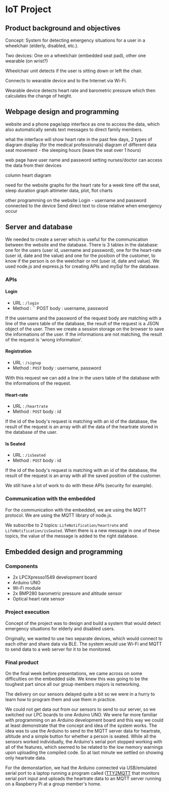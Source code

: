 # IoT Project

## Product background and objectives

Concept: System for detecting emergency situations for a user in a wheelchair (elderly, disabled, etc.). 

Two devices: One on a wheelchair (embedded seat pad), other one wearable (on wrist?)

Wheelchair unit detects if the user is sitting down or left the chair.

Connects to wearable device and to the Internet via Wi-Fi.

Wearable device detects heart rate and barometric pressure which then calculates the change of height.

## Webpage design and programming


website and a phone page/app interface as one to access the data, which also automatically sends text messages to direct family members. 

what the interface will show
heart rate in the past few days, 2 types of diagram display (for the medical professionals)
diagram of different data
seat movement - the sleeping hours (leave the seat over 1 hours) 

web page
have user name and password setting
nurses/doctor can access the data from their devices

column
heart diagram




need for the website
graphs for the heart rate for a week
time off the seat, sleep duration graph
altimeter data, plot, flot charts

other programming on the website
Login - username and password connected to the device
Send direct text to close relative when emergency occur

## Server and database

We needed to create a server which is useful for the communication between the website and the database. There is 3 tables in the database: one for the users (user id, username and password), one for the heart-rate (user id, date and the value) and one for the position of the customer, to know if the person is on the weelchair or not (user id, date and value).
We used node.js and express.js for creating APIs and mySql for the database.

### APIs

#### Login
* URL : `` /login ``
* Method : 
  `` POST 
  body : username, password
  
 If the username and the password of the request body are matching with a line of the users table of the database, the result of the request is a JSON object of the user. Then we create a session storage on the browser to save the informations of the user.
 If the informations are not matching, the result of the request is 'wrong information'.
 
#### Registration

* URL : `` /signup ``
* Method : 
  `` POST `` 
  body : username, password
  
 With this request we can add a line in the users table of the database with the informations of the request.
 
#### Heart-rate

* URL : `` /heartrate ``
* Method : 
   `` POST ``
  body : id
  
 If the id of the body's request is matching with an id of the database, the result of the request is an array with all the data of the heartrate stored in the database of the user. 
 
#### Is Seated

* URL : `` /isSeated ``
* Method : 
  `` POST ``
  body : id
  
If the id of the body's request is matching with an id of the database, the result of the request is an array with all the saved position of the customer.

We still have a lot of work to do with these APIs (security for example).

### Communication with the embedded

For the communication with the embedded, we are using the MQTT protocol. 
We are using the MQTT library of node.js.

We subscribe to 2 topics: `` LifeNotification/heartrate `` and `` LifeNotification/isSeated ``. When there is a new message in one of these topics, the value of the message is added to the right database.

## Embedded design and programming
### Components
- 2x LPCXpresso1549 development board
- Arduino UNO
- Wi-Fi module
- 2x BMP280 barometric pressure and altitude sensor
- Optical heart rate sensor

### Project execution
Concept of the project was to design and build a system that would detect emergency situations for elderly and disabled users. 

Originally, we wanted to use two separate devices, which would connect to each other and share data via BLE. The system would use Wi-Fi and MQTT to send data to a web server for it to be monitored. 

### Final product
On the final week before presentations, we came across on some difficulties on the embedded side. We knew this was going to be the toughest part since all our group members majors is networking.

The delivery on our sensors delayed quite a bit so we were in a hurry to learn how to program them and use them in practice.

We could not get data out from our sensors to send to our server, so we switched our LPC boards to one Arduino UNO. We were far more familiar with programming on an Arduino development board and this way we could at least demonstrate that the concept and idea of the system works. The idea was to use the Arduino to send to the MQTT server data for heartrate, altitude and a simple button for whether a person is seated. While all the sensors worked individually, the Arduino's serial port stopped working with all of the features, which seemed to be related to the low memory warnings upon uploading the compiled code. So at last minute we settled on showing only heartrate data.

For the demonstartion, we had the Arduino connected via USB/emulated serial port to a laptop running a program called ([TTY2MQTT](https://www.metacodes.pro/funcodes/blog/using_tty2mqtt_to_bridge_between_serial_communication_and_mqtt/) that monitors serial port input and uploads the heartrate data to an MQTT server running on a Raspberry Pi at a group member's home.
